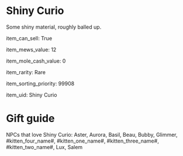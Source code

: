 # Shiny Curio

Some shiny material, roughly balled up.

item_can_sell: True

item_mews_value: 12

item_mole_cash_value: 0

item_rarity: Rare

item_sorting_priority: 99908

item_uid: Shiny Curio

# Gift guide

NPCs that love Shiny Curio: Aster, Aurora, Basil, Beau, Bubby, Glimmer, #kitten_four_name#, #kitten_one_name#, #kitten_three_name#, #kitten_two_name#, Lux, Salem